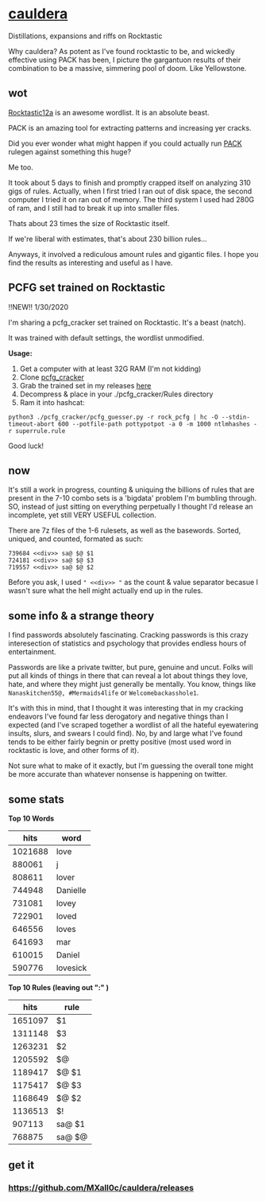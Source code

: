 # [cauldera](https://github.com/aaronjones111/cauldera/releases)
Distillations, expansions and riffs on Rocktastic

Why cauldera? As potent as I've found rocktastic to be, and wickedly effective using PACK has been, I picture the gargantuon results of their combination to be a massive, simmering pool of doom. Like Yellowstone.
## wot
[Rocktastic12a](https://labs.nettitude.com/tools/rocktastic/) is an awesome wordlist. It is an absolute beast. 

PACK is an amazing tool for extracting patterns and increasing yer cracks. 

Did you ever wonder what might happen if you could actually run [PACK](https://github.com/iphelix/pack) rulegen against something this huge?

Me too.

It took about 5 days to finish and promptly crapped itself on analyzing 310 gigs of rules. Actually, when I first tried I ran out of disk space, the second computer I tried it on ran out of memory. The third system I used had 280G of ram, and I still had to break it up into smaller files.

Thats about 23 times the size of Rocktastic itself. 

If we're liberal with estimates, that's about 230 billion rules...

Anyways, it involved a rediculous amount rules and gigantic files. I hope you find the results as interesting and useful as I have.

## PCFG set trained on Rocktastic
!!NEW!! 1/30/2020

I'm sharing a pcfg_cracker set trained on Rocktastic. It's a beast (natch).

It was trained with default settings, the wordlist unmodified. 

**Usage:**
1. Get a computer with at least 32G RAM (I'm not kidding)
2. Clone [pcfg_cracker](https://github.com/lakiw/pcfg_cracker)
3. Grab the trained set in my releases [here](https://github.com/aaronjones111/cauldera/releases)
4. Decompress & place in your ./pcfg_cracker/Rules directory 
5. Ram it into hashcat: 

```python3 ./pcfg_cracker/pcfg_guesser.py -r rock_pcfg | hc -O --stdin-timeout-abort 600 --potfile-path pottypotpot -a 0 -m 1000 ntlmhashes -r superrule.rule ```

Good luck!

## now
It's still a work in progress, counting & uniquing the billions of rules that are present in the 7-10 combo sets is a 'bigdata' problem I'm bumbling through. SO, instead of just sitting on everything perpetually I thought I'd release an incomplete, yet still VERY USEFUL collection.

There are 7z files of the 1-6 rulesets, as well as the basewords. Sorted, uniqued, and counted, formated as such:
```
739684 <<div>> sa@ $@ $1
724181 <<div>> sa@ $@ $3
719557 <<div>> sa@ $@ $2
```
Before you ask, I used ```" <<div>> "``` as the count & value separator becasue I wasn't sure what the hell might actually end up in the rules.

## some info & a strange theory
I find passwords absolutely fascinating. Cracking passwords is this crazy interesection of statistics and psychology that provides endless hours of entertainment. 

Passwords are like a private twitter, but pure, genuine and uncut. Folks will put all kinds of things in there that can reveal a lot about things they love, hate, and where they might just generally be mentally. You know, things like ```Nanaskitchen55@, #Mermaids4life``` or ```Welcomebackasshole1```.

It's with this in mind, that I thought it was interesting that in my cracking endeavors I've found far less derogatory and negative things than I expected (and I've scraped together a wordlist of all the hateful eyewatering insults, slurs, and swears I could find). No, by and large what I've found tends to be either fairly begnin or pretty positive (most used word in rocktastic is love, and other forms of it). 

Not sure what to make of it exactly, but I'm guessing the overall tone might be more accurate than whatever nonsense is happening on twitter.

## some stats
**Top 10 Words**

| hits    | word     |
|---------|----------|
| 1021688 | love     |
| 880061  | j        |
| 808611  | lover    |
| 744948  | Danielle |
| 731081  | lovey    |
| 722901  | loved    |
| 646556  | loves    |
| 641693  | mar      |
| 610015  | Daniel   |
| 590776  | lovesick |

**Top 10 Rules (leaving out ":" )**

| hits    | rule   |
|---------|--------|
| 1651097 | $1     |
| 1311148 | $3     |
| 1263231 | $2     |
| 1205592 | $@     |
| 1189417 | $@ $1  |
| 1175417 | $@ $3  |
| 1168649 | $@ $2  |
| 1136513 | $!     |
| 907113  | sa@ $1 |
| 768875  | sa@ $@ |

## get it
### https://github.com/MXall0c/cauldera/releases
